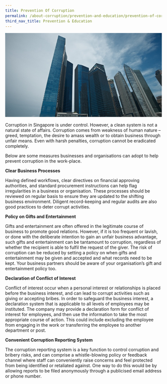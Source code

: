 ```yaml
---
title: Prevention Of Corruption
permalink: /about-corruption/prevention-and-education/prevention-of-corruption/
third_nav_title: Prevention & Education
---
```


<img src="/images/abt-corruption_prevention-of-corruption.jpg" alt="prevention of corruption">

Corruption in Singapore is under control. However, a clean system is not a natural state of affairs. Corruption comes from weakness of human nature – greed, temptation, the desire to amass wealth or to obtain business through unfair means. Even with harsh penalties, corruption cannot be eradicated completely.

Below are some measures businesses and organisations can adopt to help prevent corruption in the work-place.

**Clear Business Processes**

Having defined workflows, clear directives on financial approving authorities, and standard procurement instructions can help flag irregularities in a business or organisation. These processes should be reviewed on regular basis to ensure they are updated to the shifting business environment. Diligent record-keeping and regular audits are also good practices to deter corrupt activities.

**Policy on Gifts and Entertainment**

Gifts and entertainment are often offered in the legitimate course of business to promote good relations. However, if it is too frequent or lavish, or done with the deliberate intention to gain an unfair business advantage, such gifts and entertainment can be tantamount to corruption, regardless of whether the recipient is able to fulfil the request of the giver. The risk of corruption can be reduced by setting a policy on when gifts and entertainment may be given and accepted and what records need to be kept. Your business partners should be aware of your organisation’s gift and entertainment policy too.

**Declaration of Conflict of Interest**

Conflict of interest occur when a personal interest or relationships is placed before the business interest, and can lead to corrupt activities such as giving or accepting bribes. In order to safeguard the business interest, a declaration system that is applicable to all levels of employees may be instituted. The company may provide a declaration form for conflict of interest for employees, and then use the information to take the most appropriate course of action. This could include excluding the employee from engaging in the work or transferring the employee to another department or post.

**Convenient Corruption Reporting System**

The corruption reporting system is a key function to control corruption and bribery risks, and can comprise a whistle-blowing policy or feedback channel where staff can conveniently raise concerns and feel protected from being identified or retaliated against. One way to do this would be by allowing reports to be filed anonymously through a publicised email address or phone number.

